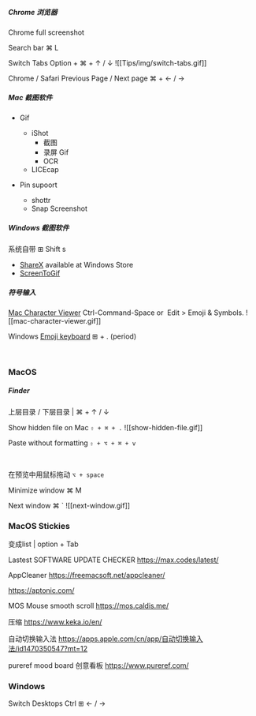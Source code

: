 
##### Chrome 浏览器
Chrome full screenshot

Search bar ⌘ L 

Switch Tabs
Option + ⌘ +  ↑ / ↓
![[Tips/img/switch-tabs.gif]]

Chrome / Safari
Previous Page / Next page
⌘ + ← / → 


##### Mac 截图软件 

- Gif
	- iShot
		- 截图
		- 录屏 Gif
		- OCR
	- LICEcap

- Pin supoort
	- shottr
	- Snap Screenshot

##### Windows 截图软件

系统自带 ⊞ Shift s

- [ShareX](https://getsharex.com/) available at Windows Store
- [ScreenToGif](https://www.screentogif.com/)




##### 符号输入
[Mac Character Viewer](https://support.apple.com/guide/mac-help/use-emoji-and-symbols-on-mac-mchlp1560/mac)
Ctrl-Command-Space or  Edit > Emoji & Symbols.
![[mac-character-viewer.gif]]

Windows
[Emoji keyboard](https://support.microsoft.com/en-us/windows/windows-keyboard-tips-and-tricks-588e0b72-0fff-6d3f-aeee-6e5116097942#:~:text=Insert%20emojis%2C%20GIFs%2C%20and%20symbols%20with%20the%20emoji%20panel&text=To%20use%20it%3A,emojis%20for%20one%20you%20like) ⊞ + . (period)

<br>


### MacOS
##### Finder
上层目录 / 下层目录 | ⌘ + ↑ / ↓


Show hidden file on Mac
`⇧ + ⌘ + .`
![[show-hidden-file.gif]]

Paste without formatting
`⇧ + ⌥ + ⌘ + v`

<br>

在预览中用鼠标拖动
`⌥ + space`

Minimize window ⌘ M

Next window
⌘ \` 
![[next-window.gif]]

### MacOS Stickies
变成list | option + Tab


Lastest
SOFTWARE UPDATE CHECKER
https://max.codes/latest/

AppCleaner
https://freemacsoft.net/appcleaner/


https://aptonic.com/


MOS
Mouse smooth scroll
https://mos.caldis.me/


压缩
https://www.keka.io/en/


自动切换输入法
https://apps.apple.com/cn/app/自动切换输入法/id1470350547?mt=12

pureref
mood board 创意看板
https://www.pureref.com/


### Windows

Switch Desktops
Ctrl ⊞ ← / → 